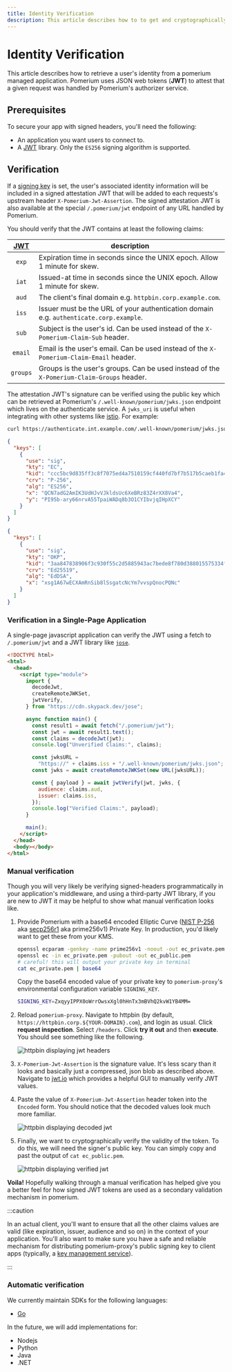 ```yaml
---
title: Identity Verification
description: This article describes how to to get and cryptographically verify a user's identity with Pomerium.
---
```


# Identity Verification

This article describes how to retrieve a user's identity from a pomerium managed application. Pomerium uses JSON web tokens (**JWT**) to attest that a given request was handled by Pomerium's authorizer service.

## Prerequisites

To secure your app with signed headers, you'll need the following:

- An application you want users to connect to.
- A [JWT] library. Only the `ES256` signing algorithm is supported.

## Verification

If a [signing key] is set, the user's associated identity information will be included in a signed attestation JWT that will be added to each requests's upstream header `X-Pomerium-Jwt-Assertion`. The signed attestation JWT is also available at the special `/.pomerium/jwt` endpoint of any URL handled by Pomerium.

You should verify that the JWT contains at least the following claims:

|  [JWT]   | description                                                                               |
| :------: | ----------------------------------------------------------------------------------------- |
|  `exp`   | Expiration time in seconds since the UNIX epoch. Allow 1 minute for skew.                 |
|  `iat`   | Issued-at time in seconds since the UNIX epoch. Allow 1 minute for skew.                  |
|  `aud`   | The client's final domain e.g. `httpbin.corp.example.com`.                                |
|  `iss`   | Issuer must be the URL of your authentication domain e.g. `authenticate.corp.example`.    |
|  `sub`   | Subject is the user's id. Can be used instead of the `X-Pomerium-Claim-Sub` header.       |
| `email`  | Email is the user's email. Can be used instead of the `X-Pomerium-Claim-Email` header.    |
| `groups` | Groups is the user's groups. Can be used instead of the `X-Pomerium-Claim-Groups` header. |

The attestation JWT's signature can be verified using the public key which can be retrieved at Pomerium's `/.well-known/pomerium/jwks.json` endpoint which lives on the authenticate service. A `jwks_uri` is useful when integrating with other systems like [istio](https://istio.io/docs/reference/config/security/istio.authentication.v1alpha1/). For example:

```bash
curl https://authenticate.int.example.com/.well-known/pomerium/jwks.json | jq
```

```json
{
  "keys": [
    {
      "use": "sig",
      "kty": "EC",
      "kid": "ccc5bc9d835ff3c8f7075ed4a7510159cf440fd7bf7b517b5caeb1fa419ee6a1",
      "crv": "P-256",
      "alg": "ES256",
      "x": "QCN7adG2AmIK3UdHJvVJkldsUc6XeBRz83Z4rXX8Va4",
      "y": "PI95b-ary66nrvA55TpaiWADq8b3O1CYIbvjqIHpXCY"
    }
  ]
}
```

```json
{
  "keys": [
    {
      "use": "sig",
      "kty": "OKP",
      "kid": "3aa847838906f3c930f55c2d5885943ac7bede8f780d388015575334f88e77ef",
      "crv": "Ed25519",
      "alg": "EdDSA",
      "x": "xsg1A67wECXAmRnSib8lSsgatcNcYm7vvspQnocPQNc"
    }
  ]
}
```

### Verification in a Single-Page Application

A single-page javascript application can verify the JWT using a fetch to `/.pomerium/jwt` and a JWT library like [`jose`](https://github.com/panva/jose).

```html
<!DOCTYPE html>
<html>
  <head>
    <script type="module">
      import {
        decodeJwt,
        createRemoteJWKSet,
        jwtVerify,
      } from "https://cdn.skypack.dev/jose";

      async function main() {
        const result1 = await fetch("/.pomerium/jwt");
        const jwt = await result1.text();
        const claims = decodeJwt(jwt);
        console.log("Unverified Claims:", claims);

        const jwksURL =
          "https://" + claims.iss + "/.well-known/pomerium/jwks.json";
        const jwks = await createRemoteJWKSet(new URL(jwksURL));

        const { payload } = await jwtVerify(jwt, jwks, {
          audience: claims.aud,
          issuer: claims.iss,
        });
        console.log("Verified Claims:", payload);
      }

      main();
    </script>
  </head>
  <body></body>
</html>
```

### Manual verification

Though you will very likely be verifying signed-headers programmatically in your application's middleware, and using a third-party JWT library, if you are new to JWT it may be helpful to show what manual verification looks like.

1. Provide Pomerium with a base64 encoded Elliptic Curve ([NIST P-256] aka [secp256r1] aka prime256v1) Private Key. In production, you'd likely want to get these from your KMS.

   ```bash
   openssl ecparam -genkey -name prime256v1 -noout -out ec_private.pem
   openssl ec -in ec_private.pem -pubout -out ec_public.pem
   # careful! this will output your private key in terminal
   cat ec_private.pem | base64
   ```

   Copy the base64 encoded value of your private key to `pomerium-proxy`'s environmental configuration variable `SIGNING_KEY`.

   ```bash
   SIGNING_KEY=ZxqyyIPPX0oWrrOwsxXgl0hHnTx3mBVhQ2kvW1YB4MM=
   ```

1. Reload `pomerium-proxy`. Navigate to httpbin (by default, `https://httpbin.corp.${YOUR-DOMAIN}.com`), and login as usual. Click **request inspection**. Select `/headers`. Click **try it out** and then **execute**. You should see something like the following.

   ![httpbin displaying jwt headers](./img/inspect-headers.png)

1. `X-Pomerium-Jwt-Assertion` is the signature value. It's less scary than it looks and basically just a compressed, json blob as described above. Navigate to [jwt.io] which provides a helpful GUI to manually verify JWT values.

1. Paste the value of `X-Pomerium-Jwt-Assertion` header token into the `Encoded` form. You should notice that the decoded values look much more familiar.

   ![httpbin displaying decoded jwt](./img/verifying-headers-1.png)

1. Finally, we want to cryptographically verify the validity of the token. To do this, we will need the signer's public key. You can simply copy and past the output of `cat ec_public.pem`.

   ![httpbin displaying verified jwt](./img/verifying-headers-2.png)

**Voila!** Hopefully walking through a manual verification has helped give you a better feel for how signed JWT tokens are used as a secondary validation mechanism in pomerium.

:::caution

In an actual client, you'll want to ensure that all the other claims values are valid (like expiration, issuer, audience and so on) in the context of your application. You'll also want to make sure you have a safe and reliable mechanism for distributing pomerium-proxy's public signing key to client apps (typically, a [key management service]).

:::

### Automatic verification

We currently maintain SDKs for the following languages:

- [Go](https://github.com/pomerium/sdk-go)

In the future, we will add implementations for:

- Nodejs
- Python
- Java
- .NET

[developer tools]: https://developers.google.com/web/tools/chrome-devtools/open
[docker-compose.yml]: https://github.com/pomerium/pomerium/blob/main/docker-compose.yml
[httpbin]: https://httpbin.org/
[jwt]: https://jwt.io/introduction/
[jwt.io]: https://jwt.io/
[key management service]: https://en.wikipedia.org/wiki/Key_management
[nist p-256]: https://csrc.nist.gov/csrc/media/events/workshop-on-elliptic-curve-cryptography-standards/documents/papers/session6-adalier-mehmet.pdf
[secp256r1]: https://wiki.openssl.org/index.php/Command_Line_Elliptic_Curve_Operations
[signing key]: /docs/reference/signing-key

